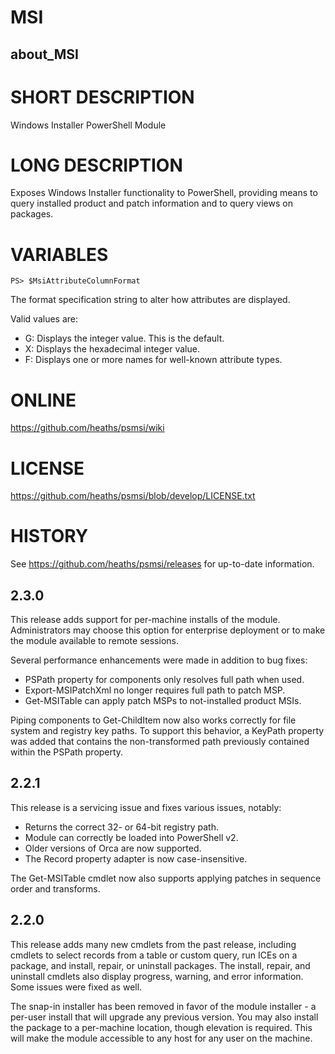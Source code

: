 ﻿# MSI
## about_MSI

# SHORT DESCRIPTION
Windows Installer PowerShell Module

# LONG DESCRIPTION
Exposes Windows Installer functionality to PowerShell, providing means to
query installed product and patch information and to query views on
packages.

# VARIABLES

```
PS> $MsiAttributeColumnFormat
```

The format specification string to alter how attributes are displayed.

Valid values are:

* G:   Displays the integer value. This is the default.
* X:   Displays the hexadecimal integer value.
* F:   Displays one or more names for well-known attribute types.

# ONLINE
https://github.com/heaths/psmsi/wiki

# LICENSE
https://github.com/heaths/psmsi/blob/develop/LICENSE.txt

# HISTORY
See https://github.com/heaths/psmsi/releases for up-to-date information.

## 2.3.0
This release adds support for per-machine installs of the module.
Administrators may choose this option for enterprise deployment
or to make the module available to remote sessions.

Several performance enhancements were made in addition to bug fixes:
* PSPath property for components only resolves full path when used.
* Export-MSIPatchXml no longer requires full path to patch MSP.
* Get-MSITable can apply patch MSPs to not-installed product MSIs.

Piping components to Get-ChildItem now also works correctly for
file system and registry key paths. To support this behavior, a
KeyPath property was added that contains the non-transformed path
previously contained within the PSPath property.

## 2.2.1
This release is a servicing issue and fixes various issues, notably:
* Returns the correct 32- or 64-bit registry path.
* Module can correctly be loaded into PowerShell v2.
* Older versions of Orca are now supported.
* The Record property adapter is now case-insensitive.

The Get-MSITable cmdlet now also supports applying patches in
sequence order and transforms.

## 2.2.0
This release adds many new cmdlets from the past release, including
cmdlets to select records from a table or custom query, run ICEs on a
package, and install, repair, or uninstall packages. The install,
repair, and uninstall cmdlets also display progress, warning, and
error information. Some issues were fixed as well.

The snap-in installer has been removed in favor of the module
installer - a per-user install that will upgrade any previous version.
You may also install the package to a per-machine location, though
elevation is required. This will make the module accessible to any
host for any user on the machine.
